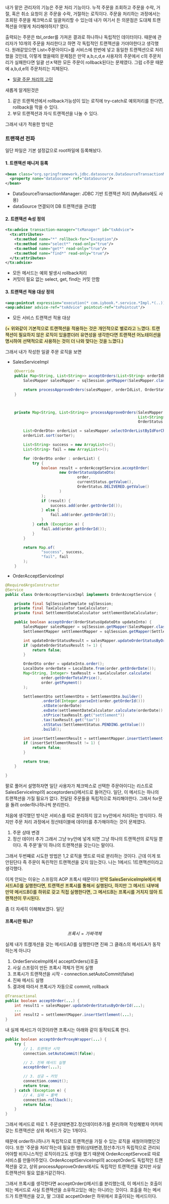 내가 맡은 관리자의 기능은 주문 처리 기능이다. 누적 주문을 조회하고 주문을 수락, 거절, 혹은 취소 요청이 온 주문을 수락, 거절하는 로직이다.
주문을 처리하는 과정에서는 조회된 주문을 체크박스로 일괄처리할 수 있는데 내가 여기서 든 의문점은
도대체 트랜젝션을 어떻게 처리해야하지? 였다.

출력되는 주문은 tbl_order를 가져온 결과로 하나하나 독립적인 데이터이다.
때문에 관리자가 10개의 주문을 처리한다고 하면 각 독립적인 트랜젝션을 가뎌야한다고 생각했다.
원래같았으면 List\<주문아이디\>를 서비스에 한번에 넣고 동일한 트랜젝션으로 처리했을 것인데,
이렇게 했을때의 문제점은 만약 a,b,c,d,e 사용자의 주문에서 c의 주문처리가 실패한다면 일괄 선ㅊ택한 모든 주문이 rollback된다는 문제였다.
그럼 c주문 때문에 a,b,d,e의 주문처리는 지체된다.

- [일괄 주문 처리의 고민](obsidian://open?vault=inyong-book-centre.docs&file=%EC%84%A4%EA%B3%84%2F%EC%A3%BC%EB%AC%B8%20%EC%9D%BC%EA%B4%84%20%EC%B2%98%EB%A6%AC)

새롭게 알게된것은
1. 같은 트랜젝션에서 rollback가능성이 있는 로직에 try-catch로 예외처리를 한다면, rollback을 막을 수 있다.
2. 부모 트랜젝션과 자식 트랜젝션을 나눌 수 있다.

그래서 내가 적용한 방식은

### 트랜잭션 전파
일단 파일은 기본 설정값으로 root파일에 등록해놨다.

#### 1. 트랜잭션 매니저 등록
```xml
<bean class="org.springframework.jdbc.datasource.DataSourceTransactionManager" id="txManager">
  <property name="dataSource" ref="dataSource"/>
</bean>
```
- DataSourceTransactionManager: JDBC 기반 트랜잭션 처리 (MyBatis에도 사용)
- dataSource 연결되어 DB 트랜잭션을 관리함

#### 2. 트랜잭션 속성 정의
```xml
<tx:advice transaction-manager="txManager" id="txAdvice">
  <tx:attributes>
    <tx:method name="*" rollback-for="Exception"/>
    <tx:method name="select*" read-only="true"/>
    <tx:method name="get*" read-only="true"/>
    <tx:method name="find*" read-only="true"/>
  </tx:attributes>
</tx:advice>
```
- 모든 메서드는 예외 발생시 rollback처리
- 커밋이 필요 없는 select, get, find는 커밋 안함

#### 3. 트랜잭션 적용 대상 정의
```xml
<aop:pointcut expression="execution(* com.iybook.*.service.*Impl.*(..))" id="txPointcut"/>
<aop:advisor advice-ref="txAdvice" pointcut-ref="txPointcut"/>
```
- 모든 서비스 트랜잭션 적용 대상


<mark style="background: #FFF3A3A6;"> (+ 위와같이 기본적으로 트랜잭션을 적용하는 것은 개인적으로 별로라고 느꼈다. 트랜잭션이 필요하지 않은 로직이 있을뿐더러 유연성을 생각한다면 트랜잭션 어노테이션을 명시하여 선택적으로 사용하는 것이 더 나와 맞다는 것을 느꼈다.)</mark>

그래서 내가 작성한 일괄 주문 로직을 보면

- SalesServiceImpl

```java
    @Override
    public Map<String, List<String>> acceptOrders(List<String> orderIdList) {
        SalesMapper salesMapper = sqlSession.getMapper(SalesMapper.class);

        return processApproveOrders(salesMapper, orderIdList, OrderStatus.COMPLETED);
    }



    private Map<String, List<String>> processApproveOrders(SalesMapper salesMapper,
                                                           List<String> orderIdList,
                                                           OrderStatus currentStatus) {

        List<OrderDto> orderList = salesMapper.selectOrderListByIdForChangeStatus(orderIdList);
        orderList.sort(sorter);

        List<String> success = new ArrayList<>();
        List<String> fail = new ArrayList<>();

        for (OrderDto order : orderList) {
            try {
                boolean result = orderAcceptService.acceptOrder(
                        new OrderStatusUpdateDto(
                                order,
                                currentStatus.getValue(),
                                OrderStatus.DELIVERED.getValue()
                        )
                );
                if (result) {
                    success.add(order.getOrderId());
                } else {
                    fail.add(order.getOrderId());
                }
            } catch (Exception e) {
                fail.add(order.getOrderId());
            }
        }

        return Map.of(
                "success", success,
                "fail", fail
        );
    }
```

- OrderAcceptServiceImpl
```java
@RequiredArgsConstructor
@Service
public class OrderAcceptServiceImpl implements OrderAcceptService {

    private final SqlSessionTemplate sqlSession;
    private final TaxCalculator taxCalculator;
    private final SettlementDateCalculator settlementDateCalculator;

    public boolean acceptOrder(OrderStatusUpdateDto updateInto) {
        SalesMapper salesMapper = sqlSession.getMapper(SalesMapper.class);
        SettlementMapper settlementMapper = sqlSession.getMapper(SettlementMapper.class);

        int updateOrderStatusResult = salesMapper.updateOrderStatusByOrderId(updateInto);
        if (updateOrderStatusResult != 1) {
            return false;
        }

        OrderDto order = updateInto.order();
        LocalDate orderDate = LocalDate.from(order.getOrderDate());
        Map<String, Integer> taxResult = taxCalculator.calculate(
                order.getOrderTotalPrice(),
                order.getPayment()
        );

        SettlementDto settlementDto = SettlementDto.builder()
                .orderId(Integer.parseInt(order.getOrderId()))
                .stDate(orderDate)
                .exDate(settlementDateCalculator.calculate(orderDate))
                .stPrice(taxResult.get("settlement"))
                .tax(taxResult.get("tax"))
                .stStatus(SettlementStatus.PENDING.getValue())
                .build();

        int insertSettlementResult = settlementMapper.insertSettlement(settlementDto);
        if (insertSettlementResult != 1) {
            return false;
        }

        return true;
    }

}
```
팔로 풀어서 설명하자면 일단 사용자가 체크박스로 선택한 주문아이디는 리스트로 SalesServiceImpl의 acceptorders()메서드로 들어간다. 일단, 이 메서드는 하나의 트랜잭션을 가질 필요가 없다. 전달된 주문들을 독립적으로 처리해야한다.
그래서 for문을 돌려 order하나하나씩 분리한다.

처음에 생각했던 방식은 서비스를 따로 분리하지 않고 try안에서 처리하는 방식이다. 하지만 주문 처리 과정에서 정산테이블에 데이터를 추가해야하는 것이 문제였다.
1. 주문 상태 변경
2. 정산 데이터 추가
그래서 그냥 try안에 넣게 되면 그냥 하나의 트랜잭션의 로직일 뿐이다. 즉 주문'들'이 하나의 트랜잭션을 갖는다는 말이다.

그래서 두번쨰로 시도한 방법은 1,2 로직을 멧드로 따로 분리하는 것이다.
근데 이게 또 안된단다 즉 주문이 독린적인 트랜잭션을 갖지 않는것다.
나는 1메서드 1트랜잭션이라고 생각했다.

이게 안되는 이유는 스프링의 AOP 프록시 때문이다
<mark style="background: #FFF3A3A6;">만약 SalesServiceImple에서 메서드A()를 실행한다면, 트랜잭션 프록시를 통해서 실행된다, 하지만 그 메서드 내부에 만약 메서드B()를 하위로 갖고 직접 실행한다면, 그 메서드B는 프록시를 거치지 않아 트랜잭션이 무시된다.</mark>

좀 더 자세히 이해해보겠다.
일단 
#### 프록시란 뭐냐?
$$
프록시 = 가짜객체
$$

실제 내가 트랝개션을 갖는 메서드A()를 실행한다면 진짜 그 클래스의 메서드A가 동작하는게 아니다

1. OrderServiceImpl에서 acceptOrders()호출
2. 사실 스프링이 만든 프록시 객체가 먼저 실행
3. 프록시가 트랜잭션을 시작 - connection.setAutoCommit(false)
4. 진짜 메서드 실행
5. 결과에 따라서 프록시가 자동으로 commit, rollback

```java
@Transactional
public boolean acceptOrder(...) {
    int result1 = salesMapper.updateOrderStatusByOrderId(...);
    ...
    int result2 = settlementMapper.insertSettlement(...);
}
```
내 실제 메서드가 이것이라면 프록시는 아래와 같이 동작되도록 한다.
```java
public boolean acceptOrderProxyWrapper(...) {
    try {
        // 1. 트랜잭션 시작
        connection.setAutoCommit(false);

        // 2. 진짜 메서드 실행
        acceptOrder(...);

        // 3. 성공 → 커밋
        connection.commit();
        return true;
    } catch (Exception e) {
        // 4. 실패 → 롤백
        connection.rollback();
        return false;
    }
}
```
그래서 메서드로 따로 1. 주문상태변경2.정산데이터추가를 분리하여 작성해봤자 어차피 갖는 트랜잭션은 상위 메서드가 갖는 1개이다.


때문에 order하나하나가 독립적으로 트랜잭션을 가질 수 있는 로직을 새웠어야했던것이다.
또한 '주문을 처리'하는데 필요한 행위(상태변경,정산추가)가 독립적으로 관리되어야할 비지니스적인 로직이라고도 생각을 했기 때문에 OrderAcceptServce로 따로 서비스를 만들어주었다.
OrderAcceptServiceImpl의 acceptOrder도 독립적인 트랜잭션을 갖고, 상위 processApproveOrders에서도 독립적인 트랜잭션을 갖지만 사실 트랜잭션이 필요 없을거같긴하다.


그래서 프록시를 생각한다면 acceptOrder()메서드를 분리했는데, 이 메서드는 호출이 되는 메서드로 사실 트랜잭션을 소유하고있는 애는 아니라는 것이다. 호출을 하는 메서드가 트랜잭션을 갖고, 말 그대로 accpetOrder은 하위에서 호출이되는 메서드이다.